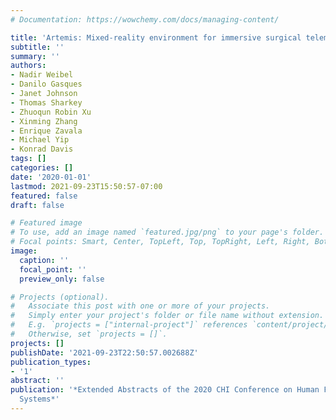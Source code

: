 ```yaml
---
# Documentation: https://wowchemy.com/docs/managing-content/

title: 'Artemis: Mixed-reality environment for immersive surgical telementoring'
subtitle: ''
summary: ''
authors:
- Nadir Weibel
- Danilo Gasques
- Janet Johnson
- Thomas Sharkey
- Zhuoqun Robin Xu
- Xinming Zhang
- Enrique Zavala
- Michael Yip
- Konrad Davis
tags: []
categories: []
date: '2020-01-01'
lastmod: 2021-09-23T15:50:57-07:00
featured: false
draft: false

# Featured image
# To use, add an image named `featured.jpg/png` to your page's folder.
# Focal points: Smart, Center, TopLeft, Top, TopRight, Left, Right, BottomLeft, Bottom, BottomRight.
image:
  caption: ''
  focal_point: ''
  preview_only: false

# Projects (optional).
#   Associate this post with one or more of your projects.
#   Simply enter your project's folder or file name without extension.
#   E.g. `projects = ["internal-project"]` references `content/project/deep-learning/index.md`.
#   Otherwise, set `projects = []`.
projects: []
publishDate: '2021-09-23T22:50:57.002688Z'
publication_types:
- '1'
abstract: ''
publication: '*Extended Abstracts of the 2020 CHI Conference on Human Factors in Computing
  Systems*'
---
```

